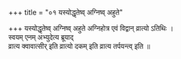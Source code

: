 +++
title = "०१ यस्योद्धृतेष्व् अग्निष्व् अहुते"

+++
यस्योद्धृतेष्व् अग्निष्व् अहुते अग्निहोत्र एवं विद्वान् व्रात्यो ऽतिथिः ।  
स्वयम् एनम् अभ्युदेत्य ब्रूयाद्  
व्रात्य क्वावात्सीर् इति व्रात्यो दकम् इति व्रात्य तर्पयन्त्व् इति ॥